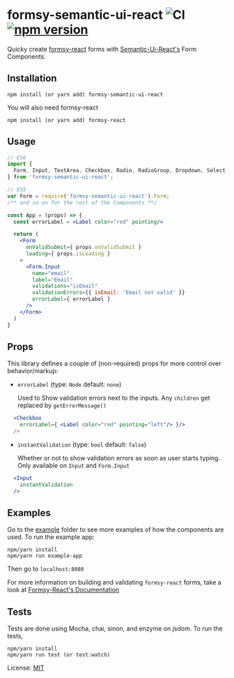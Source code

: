 # formsy-semantic-ui-react ![CI](https://github.com/zabute/formsy-semantic-ui-react/workflows/CI/badge.svg) [![npm version](https://badge.fury.io/js/formsy-semantic-ui-react.svg)](https://badge.fury.io/js/formsy-semantic-ui-react)


Quicky create  [formsy-react](https://github.com/formsy/formsy-react) forms with [Semantic-Ui-React's](https://github.com/Semantic-Org/Semantic-UI-React) Form Components.

## Installation

```
npm install (or yarn add) formsy-semantic-ui-react
```

You will also need formsy-react

```
npm install (or yarn add) formsy-react
```

## Usage
```jsx
// ES6
import {
  Form, Input, TextArea, Checkbox, Radio, RadioGroup, Dropdown, Select,
} from 'formsy-semantic-ui-react';
```
```jsx
// ES5
var Form = require('formsy-semantic-ui-react').Form;
/** and so on for the rest of the Components **/
```
```jsx
const App = (props) => {
  const errorLabel = <Label color="red" pointing/>

  return (
    <Form
      onValidSubmit={ props.onValidSubmit }
      loading={ props.isLoading }
    >
      <Form.Input
        name="email"
        label="Email"
        validations="isEmail"
        validationErrors={{ isEmail: 'Email not valid' }}
        errorLabel={ errorLabel }
      />
    </Form>
  )
}
```

## Props
This library defines a couple of (non-required) props for more control over behavior/markup:

- ```errorLabel``` (type: ```Node``` default: ```none```)

  Used to Show validation errors next to the inputs. Any ```children``` get replaced by ```getErrorMessage()```

```jsx
  <Checkbox
    errorLabel={ <Label color="red" pointing="left"/> }/>
  />
```

- ```instantValidation``` (type: ```bool``` default: ```false```)

  Whether or not to show validation errors as soon as user starts typing. Only available on ```Input``` and ```Form.Input```

```jsx
  <Input
    instantValidation
  />
```

## Examples
Go to the [example](/example) folder to see more examples of how the components are used.
To run the example app:
```
npm/yarn install
npm/yarn run example-app
```
Then go to ```localhost:8080```

For more information on building and validating ```formsy-react``` forms, take a look at [Formsy-React's Documentation](https://github.com/formsy/formsy-react/blob/master/API.md)

## Tests
Tests are done using Mocha, chai, sinon, and enzyme on jsdom.
To run the tests,
```
npm/yarn install
npm/yarn run test (or test:watch)
```

License: [MIT](/LICENSE)
